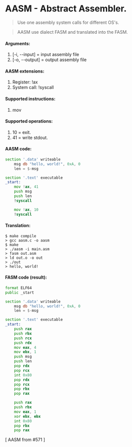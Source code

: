 # AASM - Abstract Assembler.
> Use one assembly system calls for different OS's.

> AASM use dialect FASM and translated into the FASM.

#### Arguments:
1. [-i, --input] = input assembly file
2. [-o, --output] = output assembly file

#### AASM extensions:
1. Register: !ax
2. System call: !syscall

#### Supported instructions:
1. mov

#### Supported operations:
1. 10 = exit.
2. 41 = write stdout.

#### AASM code:
```asm
section '.data' writeable
    msg db "hello, world!", 0xA, 0
    len = $-msg

section '.text' executable
_start:
    mov !ax, 41
    push msg
    push len
    !syscall

    mov !ax, 10
    !syscall
```

#### Translation:
```
$ make compile
> gcc aasm.c -o aasm
$ make
> ./aasm -i main.asm
> fasm out.asm
> ld out.o -o out
> ./out
> hello, world!
```

#### FASM code (result):
```asm
format ELF64
public _start

section '.data' writeable
    msg db "hello, world!", 0xA, 0
    len = $-msg

section '.text' executable
_start:
    push rax
    push rbx
    push rcx
    push rdx
    mov eax, 4
    mov ebx, 1
    push msg
    push len
    pop rdx
    pop rcx
    int 0x80
    pop rdx
    pop rcx
    pop rbx
    pop rax

    push rax
    push rbx
    mov eax, 1
    xor ebx, ebx
    int 0x80
    pop rbx
    pop rax
```

[ AASM from #571 ]
